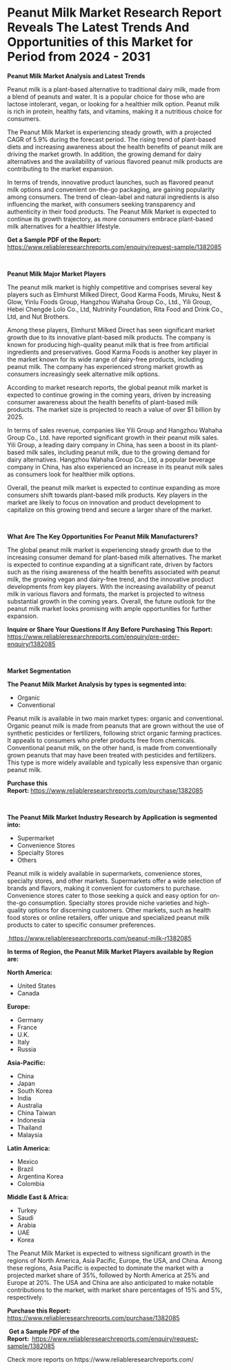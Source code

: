 <p><h1>Peanut Milk Market Research Report Reveals The Latest Trends And Opportunities of this Market for Period from 2024 - 2031</h1></p><p><strong>Peanut Milk Market Analysis and Latest Trends</strong></p>
<p><p>Peanut milk is a plant-based alternative to traditional dairy milk, made from a blend of peanuts and water. It is a popular choice for those who are lactose intolerant, vegan, or looking for a healthier milk option. Peanut milk is rich in protein, healthy fats, and vitamins, making it a nutritious choice for consumers.</p><p>The Peanut Milk Market is experiencing steady growth, with a projected CAGR of 5.9% during the forecast period. The rising trend of plant-based diets and increasing awareness about the health benefits of peanut milk are driving the market growth. In addition, the growing demand for dairy alternatives and the availability of various flavored peanut milk products are contributing to the market expansion.</p><p>In terms of trends, innovative product launches, such as flavored peanut milk options and convenient on-the-go packaging, are gaining popularity among consumers. The trend of clean-label and natural ingredients is also influencing the market, with consumers seeking transparency and authenticity in their food products. The Peanut Milk Market is expected to continue its growth trajectory, as more consumers embrace plant-based milk alternatives for a healthier lifestyle.</p></p>
<p><strong>Get a Sample PDF of the Report:&nbsp;</strong> <a href="https://www.reliableresearchreports.com/enquiry/request-sample/1382085">https://www.reliableresearchreports.com/enquiry/request-sample/1382085</a></p>
<p>&nbsp;</p>
<p><strong>Peanut Milk Major Market Players</strong></p>
<p><p>The peanut milk market is highly competitive and comprises several key players such as Elmhurst Milked Direct, Good Karma Foods, Miruku, Nest & Glow, Yinlu Foods Group, Hangzhou Wahaha Group Co., Ltd., Yili Group, Hebei Chengde Lolo Co., Ltd, Nutrinity Foundation, Rita Food and Drink Co., Ltd, and Nut Brothers. </p><p>Among these players, Elmhurst Milked Direct has seen significant market growth due to its innovative plant-based milk products. The company is known for producing high-quality peanut milk that is free from artificial ingredients and preservatives. Good Karma Foods is another key player in the market known for its wide range of dairy-free products, including peanut milk. The company has experienced strong market growth as consumers increasingly seek alternative milk options.</p><p>According to market research reports, the global peanut milk market is expected to continue growing in the coming years, driven by increasing consumer awareness about the health benefits of plant-based milk products. The market size is projected to reach a value of over $1 billion by 2025.</p><p>In terms of sales revenue, companies like Yili Group and Hangzhou Wahaha Group Co., Ltd. have reported significant growth in their peanut milk sales. Yili Group, a leading dairy company in China, has seen a boost in its plant-based milk sales, including peanut milk, due to the growing demand for dairy alternatives. Hangzhou Wahaha Group Co., Ltd, a popular beverage company in China, has also experienced an increase in its peanut milk sales as consumers look for healthier milk options.</p><p>Overall, the peanut milk market is expected to continue expanding as more consumers shift towards plant-based milk products. Key players in the market are likely to focus on innovation and product development to capitalize on this growing trend and secure a larger share of the market.</p></p>
<p>&nbsp;</p>
<p><strong>What Are The Key Opportunities For Peanut Milk Manufacturers?</strong></p>
<p><p>The global peanut milk market is experiencing steady growth due to the increasing consumer demand for plant-based milk alternatives. The market is expected to continue expanding at a significant rate, driven by factors such as the rising awareness of the health benefits associated with peanut milk, the growing vegan and dairy-free trend, and the innovative product developments from key players. With the increasing availability of peanut milk in various flavors and formats, the market is projected to witness substantial growth in the coming years. Overall, the future outlook for the peanut milk market looks promising with ample opportunities for further expansion.</p></p>
<p><strong>Inquire or Share Your Questions If Any Before Purchasing This Report:</strong> <a href="https://www.reliableresearchreports.com/enquiry/pre-order-enquiry/1382085">https://www.reliableresearchreports.com/enquiry/pre-order-enquiry/1382085</a></p>
<p>&nbsp;</p>
<p><strong>Market Segmentation</strong></p>
<p><strong>The Peanut Milk Market Analysis by types is segmented into:</strong></p>
<p><ul><li>Organic</li><li>Conventional</li></ul></p>
<p><p>Peanut milk is available in two main market types: organic and conventional. Organic peanut milk is made from peanuts that are grown without the use of synthetic pesticides or fertilizers, following strict organic farming practices. It appeals to consumers who prefer products free from chemicals. Conventional peanut milk, on the other hand, is made from conventionally grown peanuts that may have been treated with pesticides and fertilizers. This type is more widely available and typically less expensive than organic peanut milk.</p></p>
<p><strong>Purchase this Report:&nbsp;</strong><a href="https://www.reliableresearchreports.com/purchase/1382085">https://www.reliableresearchreports.com/purchase/1382085</a></p>
<p>&nbsp;</p>
<p><strong>The Peanut Milk Market Industry Research by Application is segmented into:</strong></p>
<p><ul><li>Supermarket</li><li>Convenience Stores</li><li>Specialty Stores</li><li>Others</li></ul></p>
<p><p>Peanut milk is widely available in supermarkets, convenience stores, specialty stores, and other markets. Supermarkets offer a wide selection of brands and flavors, making it convenient for customers to purchase. Convenience stores cater to those seeking a quick and easy option for on-the-go consumption. Specialty stores provide niche varieties and high-quality options for discerning customers. Other markets, such as health food stores or online retailers, offer unique and specialized peanut milk products to cater to specific consumer preferences.</p></p>
<p><a href="https://www.reliableresearchreports.com/peanut-milk-r1382085">&nbsp;https://www.reliableresearchreports.com/peanut-milk-r1382085</a></p>
<p><strong>In terms of Region, the Peanut Milk Market Players available by Region are:</strong></p>
<p>
    <p> <strong> North America: </strong>
        <ul>
            <li>United States</li>
            <li>Canada</li>
        </ul>
        </p> 
    <p> <strong> Europe: </strong>
        <ul>
            <li>Germany</li>
            <li>France</li>
            <li>U.K.</li>
            <li>Italy</li>
            <li>Russia</li>
        </ul>
        </p> 
    <p> <strong> Asia-Pacific: </strong>
        <ul>
            <li>China</li>
            <li>Japan</li>
            <li>South Korea</li>
            <li>India</li>
            <li>Australia</li>
            <li>China Taiwan</li>
            <li>Indonesia</li>
            <li>Thailand</li>
            <li>Malaysia</li>
        </ul>
        </p> 
    <p> <strong> Latin America: </strong>
        <ul>
            <li>Mexico</li>
            <li>Brazil</li>
            <li>Argentina Korea</li>
            <li>Colombia</li>
        </ul>
        </p> 
    <p> <strong> Middle East & Africa: </strong>
        <ul>
            <li>Turkey</li>
            <li>Saudi</li>
            <li>Arabia</li>
            <li>UAE</li>
            <li>Korea</li>
        </ul>
    </p>
    </p>
<p><p>The Peanut Milk Market is expected to witness significant growth in the regions of North America, Asia Pacific, Europe, the USA, and China. Among these regions, Asia Pacific is expected to dominate the market with a projected market share of 35%, followed by North America at 25% and Europe at 20%. The USA and China are also anticipated to make notable contributions to the market, with market share percentages of 15% and 5%, respectively.</p></p>
<p><strong>Purchase this Report: </strong><a href="https://www.reliableresearchreports.com/purchase/1382085">https://www.reliableresearchreports.com/purchase/1382085</a></p>
<p>&nbsp;<strong>Get a Sample PDF of the Report:&nbsp;&nbsp;</strong><a href="https://www.reliableresearchreports.com/enquiry/request-sample/1382085">https://www.reliableresearchreports.com/enquiry/request-sample/1382085</a></p>
<p><strong></strong></p>
<p>Check more reports on https://www.reliableresearchreports.com/</p>